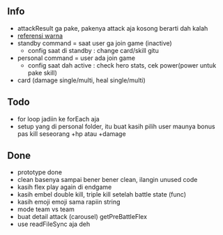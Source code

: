 ## Info
- attackResult ga pake, pakenya attack aja kosong berarti dah kalah
- [referensi warna](https://logobly.com/blog/color-combinations/)
- standby command = saat user ga join game (inactive)
  - config saat di standby : change card/skill gitu
- personal command = user ada join game
  - config saat dah active : check hero stats, cek power(power untuk pake skill)
- card (damage single/multi, heal single/multi)
  

## Todo
- for loop jadiin ke forEach aja
- setup yang di personal folder, itu buat kasih pilih user maunya bonus pas kill seseorang +hp atau +damage


## Done
- prototype done
- clean basenya sampai bener bener clean, ilangin unused code
- kasih flex play again di endgame
- kasih embel double kill, triple kill setelah battle state (func)
- kasih emoji emoji sama rapiin string
- mode team vs team
- buat detail attack (carousel) getPreBattleFlex
- use readFileSync aja deh
